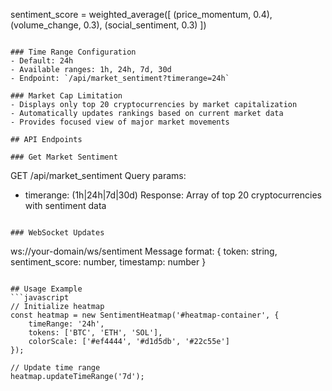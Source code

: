 sentiment_score = weighted_average([
    (price_momentum, 0.4),
    (volume_change, 0.3),
    (social_sentiment, 0.3)
])
```

### Time Range Configuration
- Default: 24h
- Available ranges: 1h, 24h, 7d, 30d
- Endpoint: `/api/market_sentiment?timerange=24h`

### Market Cap Limitation
- Displays only top 20 cryptocurrencies by market capitalization
- Automatically updates rankings based on current market data
- Provides focused view of major market movements

## API Endpoints

### Get Market Sentiment
```
GET /api/market_sentiment
Query params:
- timerange: (1h|24h|7d|30d)
Response: Array of top 20 cryptocurrencies with sentiment data
```

### WebSocket Updates
```
ws://your-domain/ws/sentiment
Message format: {
    token: string,
    sentiment_score: number,
    timestamp: number
}
```

## Usage Example
```javascript
// Initialize heatmap
const heatmap = new SentimentHeatmap('#heatmap-container', {
    timeRange: '24h',
    tokens: ['BTC', 'ETH', 'SOL'],
    colorScale: ['#ef4444', '#d1d5db', '#22c55e']
});

// Update time range
heatmap.updateTimeRange('7d');